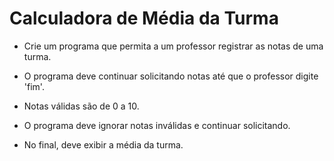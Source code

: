 # Calculadora de Média da Turma

- Crie um programa que permita a um professor registrar as notas de uma turma. 

- O programa deve continuar solicitando notas até que o professor digite 'fim'. 

- Notas válidas são de 0 a 10. 

- O programa deve ignorar notas inválidas e continuar solicitando. 

- No final, deve exibir a média da turma.